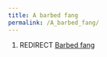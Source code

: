 ```yaml
---
title: A barbed fang
permalink: /A_barbed_fang/
---
```


1.  REDIRECT [Barbed fang](Barbed_fang "wikilink")